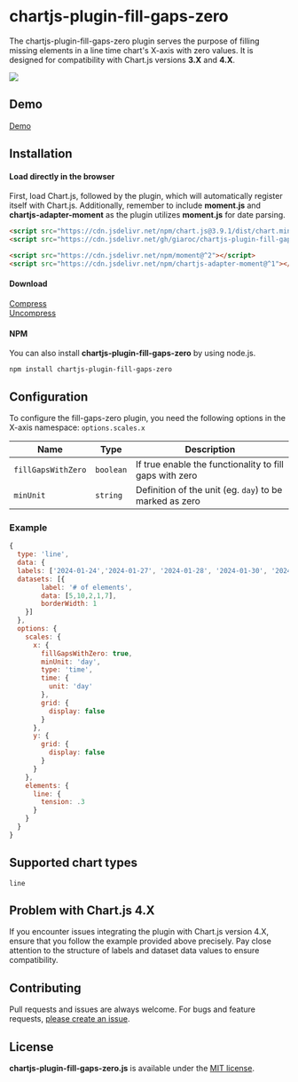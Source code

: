 # chartjs-plugin-fill-gaps-zero

The chartjs-plugin-fill-gaps-zero plugin serves the purpose of filling missing elements in a line time chart's X-axis with zero values. It is designed for compatibility with Chart.js versions **3.X** and **4.X**.

[![](https://data.jsdelivr.com/v1/package/npm/chartjs-plugin-fill-gaps-zero/badge)](https://www.jsdelivr.com/package/npm/chartjs-plugin-fill-gaps-zero)

## Demo

[Demo](https://giaroc.github.io/chartjs-plugin-fill-gaps-zero/samples/demo/)

## Installation

#### Load directly in the browser

First, load Chart.js, followed by the plugin, which will automatically register itself with Chart.js. Additionally, remember to include **moment.js** and **chartjs-adapter-moment** as the plugin utilizes **moment.js** for date parsing.

```html
<script src="https://cdn.jsdelivr.net/npm/chart.js@3.9.1/dist/chart.min.js"></script>
<script src="https://cdn.jsdelivr.net/gh/giaroc/chartjs-plugin-fill-gaps-zero/src/chartjs-plugin-fill-gaps-zero.min.js"></script>

<script src="https://cdn.jsdelivr.net/npm/moment@^2"></script>
<script src="https://cdn.jsdelivr.net/npm/chartjs-adapter-moment@^1"></script>

```

#### Download
[Compress](https://cdn.jsdelivr.net/gh/giaroc/chartjs-plugin-fill-gaps-zero/src/chartjs-plugin-fill-gaps-zero.min.js)  
[Uncompress](https://raw.githubusercontent.com/giaroc/chartjs-plugin-fill-gaps-zero/main/src/chartjs-plugin-fill-gaps-zero.js)

#### NPM
You can also install **chartjs-plugin-fill-gaps-zero** by using node.js.

    npm install chartjs-plugin-fill-gaps-zero

## Configuration

To configure the fill-gaps-zero plugin, you need the following options in the X-axis namespace: `options.scales.x`

Name                | Type         | Description
--------------------|--------------|------------
`fillGapsWithZero`  | `boolean`    | If true enable the functionality to fill gaps with zero
`minUnit`           | `string`     | Definition of the unit (eg. `day`) to be marked as zero

### Example

```javascript
{
  type: 'line',
  data: {
  labels: ['2024-01-24','2024-01-27', '2024-01-28', '2024-01-30', '2024-01-31'],
  datasets: [{
        label: '# of elements',
        data: [5,10,2,1,7],
        borderWidth: 1
    }]
  },
  options: {
    scales: {
      x: {
        fillGapsWithZero: true,
        minUnit: 'day',
        type: 'time',
        time: {
          unit: 'day'
        },
        grid: {
          display: false
        }
      },
      y: {
        grid: {
          display: false
        }
      }
    },
    elements: {
      line: {
        tension: .3
      }
    }
  }
}
```

## Supported chart types

    line

## Problem with Chart.js 4.X

If you encounter issues integrating the plugin with Chart.js version 4.X, ensure that you follow the example provided above precisely. Pay close attention to the structure of labels and dataset data values to ensure compatibility.

## Contributing

Pull requests and issues are always welcome. For bugs and feature requests, [please create an issue](https://github.com/giaroc/chartjs-plugin-fill-gaps-zero/issues).

## License

**chartjs-plugin-fill-gaps-zero.js** is available under the [MIT license](http://opensource.org/licenses/MIT).
